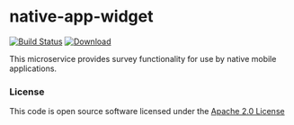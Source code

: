 # native-app-widget

[![Build Status](https://travis-ci.org/hmrc/native-app-widget.svg)](https://travis-ci.org/hmrc/native-app-widget) [ ![Download](https://api.bintray.com/packages/hmrc/releases/native-app-widget/images/download.svg) ](https://bintray.com/hmrc/releases/native-app-widget/_latestVersion)

This microservice provides survey functionality for use by native mobile applications. 

### License

This code is open source software licensed under the [Apache 2.0 License]("http://www.apache.org/licenses/LICENSE-2.0.html")
